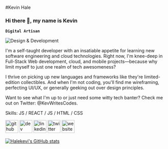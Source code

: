 #Kevin Hale

### Hi there 👋, my name is Kevin
**`Digital Artisan`**

![Design & Development](https://media.istockphoto.com/photos/programming-code-abstract-technology-background-of-software-developer-picture-id1224500457?k=20&m=1224500457&s=612x612&w=0&h=LpjdY6okVWiKh8LT_LqcXz53kWaXVf47ThXKwMcCoHI=)

I'm a self-taught developer with an insatiable appetite for learning new software engineering and cloud technologies. Right now, I'm knee-deep in Full-Stack Web development, cloud, and mobile projects—because why limit myself to just one realm of tech awesomeness?

I thrive on picking up new languages and frameworks like they're limited-edition collectibles. And when I'm not coding, you'll find me wireframing, perfecting UI/UX, or generally geeking out over design principles.

Want to see what I'm up to or just need some witty tech banter? Check me out on Twitter: @KevWritesCodes.

Skills:  JS / REACT / JS / HTML / CSS

[<img src='https://cdn.jsdelivr.net/npm/simple-icons@3.0.1/icons/github.svg' alt='github' height='40'>](https://github.com/halekevi)  [<img src='https://cdn.jsdelivr.net/npm/simple-icons@3.0.1/icons/dev-dot-to.svg' alt='dev' height='40'>](https://dev.to/halekevi)  [<img src='https://cdn.jsdelivr.net/npm/simple-icons@3.0.1/icons/linkedin.svg' alt='linkedin' height='40'>](https://www.linkedin.com/in/KevWritesCodes/)  [<img src='https://cdn.jsdelivr.net/npm/simple-icons@3.0.1/icons/twitter.svg' alt='twitter' height='40'>](https://twitter.com/KevWritesCodes)  [<img src='https://cdn.jsdelivr.net/npm/simple-icons@3.0.1/icons/icloud.svg' alt='website' height='40'>](kevwritescodes.netlify.app)  

[![Halekevi's GitHub stats](https://github-readme-stats.vercel.app/api?username=halekevi)](https://github.com/halekevi/github-readme-stats)
